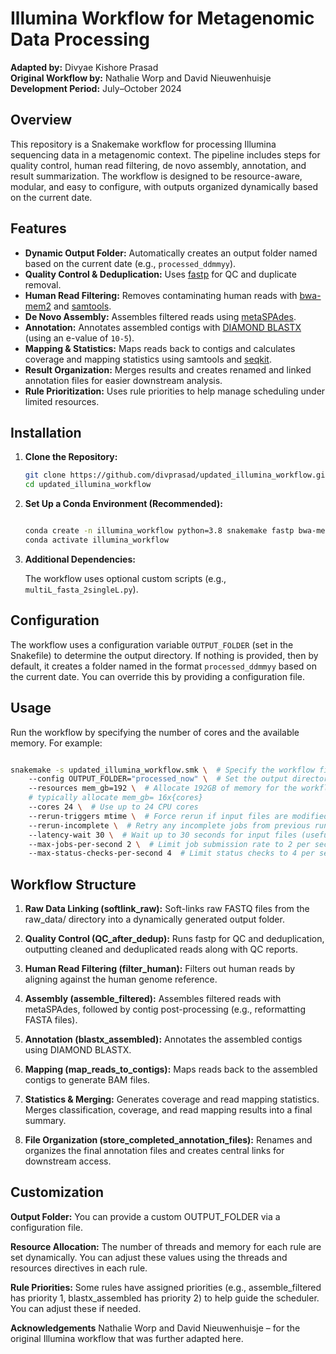 # Illumina Workflow for Metagenomic Data Processing

**Adapted by:** Divyae Kishore Prasad  
**Original Workflow by:** Nathalie Worp and David Nieuwenhuisje  
**Development Period:** July–October 2024

## Overview

This repository is a Snakemake workflow for processing Illumina sequencing data in a metagenomic context. The pipeline includes steps for quality control, human read filtering, de novo assembly, annotation, and result summarization. The workflow is designed to be resource-aware, modular, and easy to configure, with outputs organized dynamically based on the current date.

## Features

- **Dynamic Output Folder:** Automatically creates an output folder named based on the current date (e.g., `processed_ddmmyy`).
- **Quality Control & Deduplication:** Uses [fastp](https://github.com/OpenGene/fastp) for QC and duplicate removal.
- **Human Read Filtering:** Removes contaminating human reads with [bwa-mem2](https://github.com/bwa-mem2/bwa-mem2) and [samtools](http://www.htslib.org/).
- **De Novo Assembly:** Assembles filtered reads using [metaSPAdes](https://cab.spbu.ru/software/spades/).
- **Annotation:** Annotates assembled contigs with [DIAMOND BLASTX](https://github.com/bbuchfink/diamond) (using an e-value of `10-5`).
- **Mapping & Statistics:** Maps reads back to contigs and calculates coverage and mapping statistics using samtools and [seqkit](https://bioinf.shenwei.me/seqkit/).
- **Result Organization:** Merges results and creates renamed and linked annotation files for easier downstream analysis.
- **Rule Prioritization:** Uses rule priorities to help manage scheduling under limited resources.


## Installation

1. **Clone the Repository:**

    ```bash
    git clone https://github.com/divprasad/updated_illumina_workflow.git
    cd updated_illumina_workflow
    ```

2. **Set Up a Conda Environment (Recommended):**

    ```bash

    conda create -n illumina_workflow python=3.8 snakemake fastp bwa-mem2 samtools spades diamond seqkit -c bioconda -c conda-forge
    conda activate illumina_workflow
    
    ```

3. **Additional Dependencies:**

   The workflow uses optional custom scripts (e.g., `multiL_fasta_2singleL.py`).

## Configuration

The workflow uses a configuration variable `OUTPUT_FOLDER` (set in the Snakefile) to determine the output directory. If nothing is provided, then by default, it creates a folder named in the format `processed_ddmmyy` based on the current date. You can override this by providing a configuration file.

## Usage

Run the workflow by specifying the number of cores and the available memory. For example:

```bash

snakemake -s updated_illumina_workflow.smk \  # Specify the workflow file
    --config OUTPUT_FOLDER="processed_now" \  # Set the output directory
    --resources mem_gb=192 \  # Allocate 192GB of memory for the workflow
    # typically allocate mem_gb= 16x{cores}
    --cores 24 \  # Use up to 24 CPU cores
    --rerun-triggers mtime \  # Force rerun if input files are modified (based on modification time)
    --rerun-incomplete \  # Retry any incomplete jobs from previous runs
    --latency-wait 30 \  # Wait up to 30 seconds for input files (useful for network filesystems)
    --max-jobs-per-second 2 \  # Limit job submission rate to 2 per second
    --max-status-checks-per-second 4  # Limit status checks to 4 per second

```

##  Workflow Structure

1. **Raw Data Linking (softlink_raw):**
Soft-links raw FASTQ files from the raw_data/ directory into a dynamically generated output folder.

2. **Quality Control (QC_after_dedup):**
Runs fastp for QC and deduplication, outputting cleaned and deduplicated reads along with QC reports.

3. **Human Read Filtering (filter_human):**
Filters out human reads by aligning against the human genome reference.

4. **Assembly (assemble_filtered):**
Assembles filtered reads with metaSPAdes, followed by contig post-processing (e.g., reformatting FASTA files).

5. **Annotation (blastx_assembled):**
Annotates the assembled contigs using DIAMOND BLASTX.

6. **Mapping (map_reads_to_contigs):**
Maps reads back to the assembled contigs to generate BAM files.

7. **Statistics & Merging:** Generates coverage and read mapping statistics. Merges classification, coverage, and read mapping results into a final summary.

8. **File Organization (store_completed_annotation_files):** Renames and organizes the final annotation files and creates central links for downstream access.

## Customization

**Output Folder:**
You can provide a custom OUTPUT_FOLDER via a configuration file.

**Resource Allocation:**
The number of threads and memory for each rule are set dynamically. You can adjust these values using the threads and resources directives in each rule.

**Rule Priorities:**
Some rules have assigned priorities (e.g., assemble_filtered has priority 1, blastx_assembled has priority 2) to help guide the scheduler. You can adjust these if needed.

**Acknowledgements**
Nathalie Worp and David Nieuwenhuisje – for the original Illumina workflow that was further adapted here.
